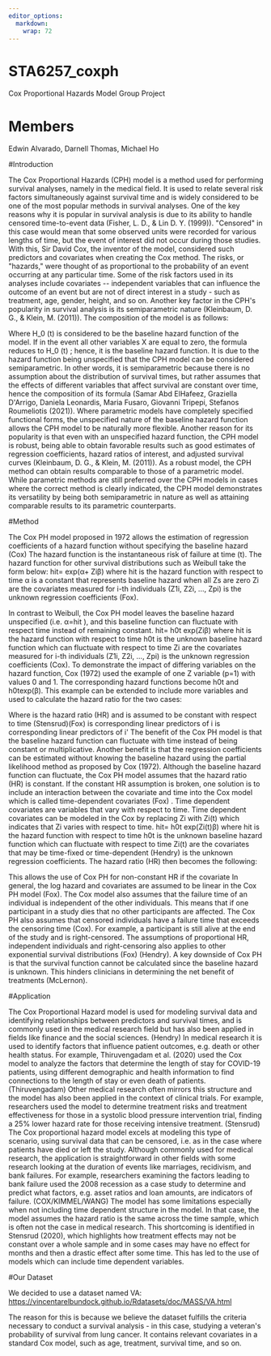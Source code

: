 ```yaml
---
editor_options: 
  markdown: 
    wrap: 72
---
```


# STA6257_coxph

Cox Proportional Hazards Model Group Project

# Members

Edwin Alvarado, Darnell Thomas, Michael Ho

#Introduction

The Cox Proportional Hazards (CPH) model is a method used for performing
survival analyses, namely in the medical field. It is used to relate
several risk factors simultaneously against survival time and is widely
considered to be one of the most popular methods in survival analyses.
One of the key reasons why it is popular in survival analysis is due to
its ability to handle censored time-to-event data (Fisher, L. D., & Lin
D. Y. (1999)). "Censored" in this case would mean that some observed
units were recorded for various lengths of time, but the event of
interest did not occur during those studies. With this, Sir David Cox,
the inventor of the model, considered such predictors and covariates
when creating the Cox method. The risks, or "hazards," were thought of
as proportional to the probability of an event occurring at any
particular time. Some of the risk factors used in its analyses include
covariates -- independent variables that can influence the outcome of an
event but are not of direct interest in a study - such as treatment,
age, gender, height, and so on. Another key factor in the CPH's
popularity in survival analysis is its semiparametric nature (Kleinbaum,
D. G., & Klein, M. (2011)). The composition of the model is as follows:

Where H_0 (t) is considered to be the baseline hazard function of the
model. If in the event all other variables X are equal to zero, the
formula reduces to H_0 (t) ; hence, it is the baseline hazard function.
It is due to the hazard function being unspecified that the CPH model
can be considered semiparametric. In other words, it is semiparametric
because there is no assumption about the distribution of survival times,
but rather assumes that the effects of different variables that affect
survival are constant over time, hence the composition of its formula
(Samar Abd ElHafeez, Graziella D'Arrigo, Daniela Leonardis, Maria
Fusaro, Giovanni Tripepi, Stefanos Roumeliotis (2021)). Where parametric
models have completely specified functional forms, the unspecified
nature of the baseline hazard function allows the CPH model to be
naturally more flexible. Another reason for its popularity is that even
with an unspecified hazard function, the CPH model is robust, being able
to obtain favorable results such as good estimates of regression
coefficients, hazard ratios of interest, and adjusted survival curves
(Kleinbaum, D. G., & Klein, M. (2011)). As a robust model, the CPH
method can obtain results comparable to those of a parametric model.
While parametric methods are still preferred over the CPH models in
cases where the correct method is clearly indicated, the CPH model
demonstrates its versatility by being both semiparametric in nature as
well as attaining comparable results to its parametric counterparts.

#Method

The Cox PH model proposed in 1972 allows the estimation of regression
coefficients of a hazard function without specifying the baseline hazard
(Cox) The hazard function is the instantaneous risk of failure at time
(t). The hazard function for other survival distributions such as
Weibull take the form below: hit= exp(α+ Ziβ) where hit is the hazard
function with respect to time α is a constant that represents baseline
hazard when all Zs are zero Zi are the covariates measured for i-th
individuals (Z1i, Z2i, ..., Zpi) is the unknown regression coefficients
(Fox).

In contrast to Weibull, the Cox PH model leaves the baseline hazard
unspecified (i.e. α=hit ), and this baseline function can fluctuate with
respect time instead of remaining constant. hit= h0t exp(Ziβ) where hit
is the hazard function with respect to time h0t is the unknown baseline
hazard function which can fluctuate with respect to time Zi are the
covariates measured for i-th individuals (Z1i, Z2i, ..., Zpi) is the
unknown regression coefficients (Cox). To demonstrate the impact of
differing variables on the hazard function, Cox (1972) used the example
of one Z variable (p=1) with values 0 and 1. The corresponding hazard
functions become h0t and h0texp⁡(β). This example can be extended to
include more variables and used to calculate the hazard ratio for the
two cases:

Where is the hazard ratio (HR) and is assumed to be constant with
respect to time (Stensrud)(Fox) is corresponding linear predictors of i
is corresponding linear predictors of i' The benefit of the Cox PH model
is that the baseline hazard function can fluctuate with time instead of
being constant or multiplicative. Another benefit is that the regression
coefficients can be estimated without knowing the baseline hazard using
the partial likelihood method as proposed by Cox (1972). Although the
baseline hazard function can fluctuate, the Cox PH model assumes that
the hazard ratio (HR) is constant. If the constant HR assumption is
broken, one solution is to include an interaction between the covariate
and time into the Cox model which is called time-dependent covariates
(Fox) . Time dependent covariates are variables that vary with respect
to time. Time dependent covariates can be modeled in the Cox by
replacing Zi with Zi(t) which indicates that Zi varies with respect to
time. hit= h0t exp(Zi(t)β) where hit is the hazard function with respect
to time h0t is the unknown baseline hazard function which can fluctuate
with respect to time Zi(t) are the covariates that may be time-fixed or
time-dependent (Hendry) is the unknown regression coefficients. The
hazard ratio (HR) then becomes the following:

This allows the use of Cox PH for non-constant HR if the covariate In
general, the log hazard and covariates are assumed to be linear in the
Cox PH model (Fox). The Cox model also assumes that the failure time of
an individual is independent of the other individuals. This means that
if one participant in a study dies that no other participants are
affected. The Cox PH also assumes that censored individuals have a
failure time that exceeds the censoring time (Cox). For example, a
participant is still alive at the end of the study and is
right-censored. The assumptions of proportional HR, independent
individuals and right-censoring also applies to other exponential
survival distributions (Fox) (Hendry). A key downside of Cox PH is that
the survival function cannot be calculated since the baseline hazard is
unknown. This hinders clinicians in determining the net benefit of
treatments (McLernon).

#Application

The Cox Proportional Hazard model is used for modeling survival data and
identifying relationships between predictors and survival times, and is
commonly used in the medical research field but has also been applied in
fields like finance and the social sciences. (Hendry) In medical
research it is used to identify factors that influence patient outcomes,
e.g. death or other health status. For example, Thiruvengadam et al.
(2020) used the Cox model to analyze the factors that determine the
length of stay for COVID-19 patients, using different demographic and
health information to find connections to the length of stay or even
death of patients. (Thiruvengadam) Other medical research often mirrors
this structure and the model has also been applied in the context of
clinical trials. For example, researchers used the model to determine
treatment risks and treatment effectiveness for those in a systolic
blood pressure intervention trial, finding a 25% lower hazard rate for
those receiving intensive treatment. (Stensrud) The Cox proportional
hazard model excels at modeling this type of scenario, using survival
data that can be censored, i.e. as in the case where patients have died
or left the study. Although commonly used for medical research, the
application is straightforward in other fields with some research
looking at the duration of events like marriages, recidivism, and bank
failures. For example, researchers examining the factors leading to bank
failure used the 2008 recession as a case study to determine and predict
what factors, e.g. asset ratios and loan amounts, are indicators of
failure. (COX/KIMMEL/WANG) The model has some limitations especially
when not including time dependent structure in the model. In that case,
the model assumes the hazard ratio is the same across the time sample,
which is often not the case in medical research. This shortcoming is
identified in Stensrud (2020), which highlights how treatment effects
may not be constant over a whole sample and in some cases may have no
effect for months and then a drastic effect after some time. This has
led to the use of models which can include time dependent variables.

#Our Dataset

We decided to use a dataset named VA:
<https://vincentarelbundock.github.io/Rdatasets/doc/MASS/VA.html>

The reason for this is because we believe the dataset fulfills the
criteria necessary to conduct a survival analysis - in this case,
studying a veteran's probability of survival from lung cancer. It
contains relevant covariates in a standard Cox model, such as age,
treatment, survival time, and so on.
